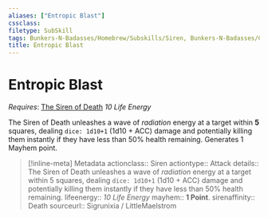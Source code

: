```yaml
---
aliases: ["Entropic Blast"]
cssclass: 
filetype: SubSkill
tags: Bunkers-N-Badasses/Homebrew/Subskills/Siren, Bunkers-N-Badasses/Classes/Siren/Death/Abilities
title: Entropic Blast
---
```


# Entropic Blast
*Requires*: [The Siren of Death](Siren%20of%20Death.md)
*10 Life Energy*

The Siren of Death unleashes a wave of *radiation* energy at a target within **5** squares, dealing `dice: 1d10+1` (1d10 + ACC) damage and potentially killing them instantly if they have less than 50% health remaining. Generates 1 Mayhem point.

> [!inline-meta] Metadata
> actionclass:: Siren
> actiontype:: Attack
> details:: The Siren of Death unleashes a wave of *radiation* energy at a target within 5 squares, dealing `dice: 1d10+1` (1d10 + ACC) damage and potentially killing them instantly if they have less than 50% health remaining.
> lifeenergy:: *10 Life Energy*
> mayhem:: **1 Point**.
> sirenaffinity:: Death
> sourceurl:: Sigrunixia / LittleMaelstrom
